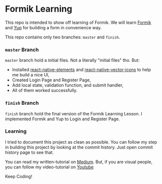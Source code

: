 # Formik Learning
This repo is intended to show off learning of Formik. We will learn [Formik](https://formik.org/) and [Yup](https://github.com/jquense/yup) for building a form in convenience way. 

This repo contains only two branches: `master` and `finish`.

### `master` Branch
`master` branch hold a initial files. Not a literally "initial files" tho. But:
- Installed [react-native-elements](https://reactnativeelements.com/) and [react-native-vector-icons](https://github.com/oblador/react-native-vector-icons) to help me build a nice UI,
- Created Login Page and Register Page,
- Add local state, validation function, and submit handler,
- All of them worked successfully.


### `finish` Branch
`finish` branch hold the final version of the Formik Learning Lesson. I implemented Formik and Yup to Login and Register Page.

### Learning
I tried to document this project as clean as possible. You can follow my step in building this project by looking at the commit history. Just open commit history page to see that.

You can read my written-tutorial on [Medium](#). But, if you are visual people, you can follow my video-tutorial on [Youtube](#)

Keep Coding!
